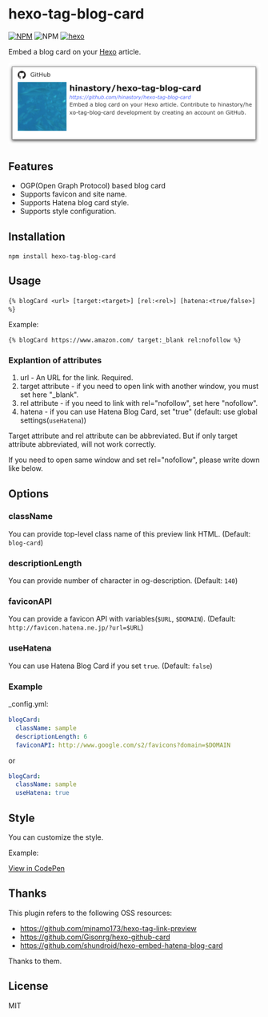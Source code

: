 # hexo-tag-blog-card

[![NPM](https://nodei.co/npm/hexo-tag-blog-card.png)](https://nodei.co/npm/hexo-tag-blog-card/)
![NPM](https://img.shields.io/npm/l/hexo-tag-blog-card?style=plastic)
[![hexo](https://img.shields.io/badge/Hexo-%3E%3D3.0-blue.svg?style=flat-square)](https://hexo.io)

Embed a blog card on your [Hexo](https://hexo.io/) article.

![](blog-card-image.png)

## Features

- OGP(Open Graph Protocol) based blog card
- Supports favicon and site name.
- Supports Hatena blog card style.
- Supports style configuration.

## Installation

`npm install hexo-tag-blog-card`
## Usage
`{% blogCard <url> [target:<target>] [rel:<rel>] [hatena:<true/false>] %}`

Example:
```
{% blogCard https://www.amazon.com/ target:_blank rel:nofollow %}
```

### Explantion of attributes

1. url - An URL for the link. Required.
1. target attribute - if you need to open link with another window, you must set here "_blank".
1. rel attribute - if you need to link with rel="nofollow", set here "nofollow".
1. hatena - if you can use Hatena Blog Card, set "true" (default: use global settings(`useHatena`))

Target attribute and rel attribute can be abbreviated. But if only target attribute abbreviated, will not work correctly.

If you need to open same window and set rel="nofollow", please write down like below.

## Options
### className
You can provide top-level class name of this preview link HTML.
(Default: `blog-card`)

### descriptionLength
You can provide number of character in og-description.
(Default: `140`)

### faviconAPI
You can provide a favicon API with variables(`$URL`, `$DOMAIN`).
(Default: `http://favicon.hatena.ne.jp/?url=$URL`)

### useHatena
You can use Hatena Blog Card if you set `true`.
(Default: `false`)

### Example

_config.yml:

```yaml
blogCard:
  className: sample
  descriptionLength: 6
  faviconAPI: http://www.google.com/s2/favicons?domain=$DOMAIN
```

or

```yaml
blogCard:
  className: sample
  useHatena: true
```


## Style

You can customize the style.

Example:

[View in CodePen](https://codepen.io/hinastory/pen/povWEGj)

## Thanks
This plugin refers to the following OSS resources:

- https://github.com/minamo173/hexo-tag-link-preview
- https://github.com/Gisonrg/hexo-github-card
- https://github.com/shundroid/hexo-embed-hatena-blog-card

Thanks to them.

## License

MIT
